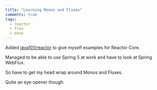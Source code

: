 ```yaml
---
title: "Learning Monos and Fluxes"
comments: true
tags:
  - reactor
  - flux
  - mono
---
```


Added [java101/reactor](https://github.com/mallim/java101/tree/master/reactor) to give myself examples for Reactor Core.

<!--more-->

Managed to be able to use Spring 5 at work and have to look at Spring WebFlux.

So have to get my head wrap around Monos and Fluxes.

Quite an eye opener though